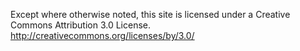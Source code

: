 Except where otherwise noted, this site is licensed under a Creative Commons Attribution 3.0 License.
http://creativecommons.org/licenses/by/3.0/
